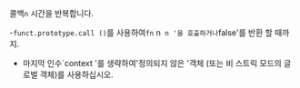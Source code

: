 콜백`n` 시간을 반복합니다.

-`funct.prototype.call ()`를 사용하여`fn` n` n '을 호출하거나`false'를 반환 할 때까지.
- 마지막 인수`context '를 생략하여'정의되지 않은 '객체 (또는 비 스트릭 모드의 글로벌 객체)를 사용하십시오.